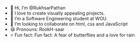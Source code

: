 - 👋 Hi, I’m @RukhsarPathan
- 👀 I love to create visually appealing projects.
- 🌱 I’m a Software Engineering student at WGU.
- 💞️ I’m looking to collaborate on html, css and JavaScript
- 😄 Pronouns: RookH-saar
- ⚡ Fun fact: Fun fact: A fear of butterflies and a love for rain

<!---
RukhsarPathan/RukhsarPathan is a ✨ special ✨ repository because its `README.md` (this file) appears on your GitHub profile.
You can click the Preview link to take a look at your changes.
--->
